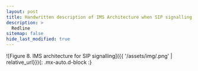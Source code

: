 ```yaml
---
layout: post
title: Handwritten description of IMS Architecture when SIP signalling
description: >
  Redline
sitemap: false
hide_last_modified: true
---
```


![Figure 8. IMS architecture for SIP signalling]({{ '/assets/img/.png' | relative_url}}){: .mx-auto.d-block :}
